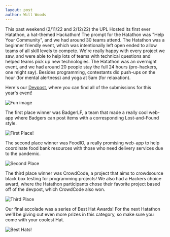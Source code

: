 ```yaml
---
layout: post
author: Will Woods
---
```


This past weekend (2/11/22 and 2/12/22) the UPL Hosted its first ever Hatathon, a hat-themed Hackathon! The prompt for the Hatathon was "Help Your Community", and we had around 30 teams attend. The Hatathon was a beginner friendly event, which was intentionally left open ended to allow teams of all skill levels to compete. We're really happy with every project we saw, and were able to help lots of teams with technical questions and helped teams pick up new technologies. The Hatathon was an overnight event, and we had around 20 people stay the full 24 hours (pro-hackers, one might say). Besides programming, contestants did push-ups on the hour (for mental alertness) and yoga at 5am (for relaxation). 

Here's our [Devpost](https://hatathon.devpost.com), where you can find all of the submissions for this year's event!

![Fun image](https://imgur.com/9buu2de.png)

The first place winner was BadgerLF, a team that made a really cool web-app where Badgers can post items with a corresponding Lost-and-Found style. 

![First Place!](https://imgur.com/S2nZ5QS.png)

The second place winner was FoodIO, a really promising web-app to help coordinate food bank resources with those who need delivery services due to the pandemic. 

![Second Place](https://imgur.com/XPR3zI2.png)

The third place winner was CrowdCode, a project that aims to crowdsource black box testing for programming projects! We also had a Hackers choice award, where the Hatathon participants chose their favorite project based off of the devpost, which CrowdCode also won.

![Third Place](https://imgur.com/KYWCW2l.png)

Our final accolade was a series of Best Hat Awards! For the next Hatathon we'll be giving out even more prizes in this category, so make sure you come with your coolest Hat.

![Best Hats!](https://imgur.com/Lq5SIDO.png)
